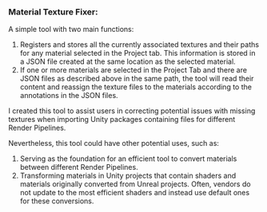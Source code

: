 ### **Material Texture Fixer:**

A simple tool with two main functions:

1. Registers and stores all the currently associated textures and their paths for any material selected in the Project tab. This information is stored in a JSON file created at the same location as the selected material.
2. If one or more materials are selected in the Project Tab and there are JSON files as described above in the same path, the tool will read their content and reassign the texture files to the materials according to the annotations in the JSON files.

I created this tool to assist users in correcting potential issues with missing textures when importing Unity packages containing files for different Render Pipelines.

Nevertheless, this tool could have other potential uses, such as:

1. Serving as the foundation for an efficient tool to convert materials between different Render Pipelines.
2. Transforming materials in Unity projects that contain shaders and materials originally converted from Unreal projects. Often, vendors do not update to the most efficient shaders and instead use default ones for these conversions.





